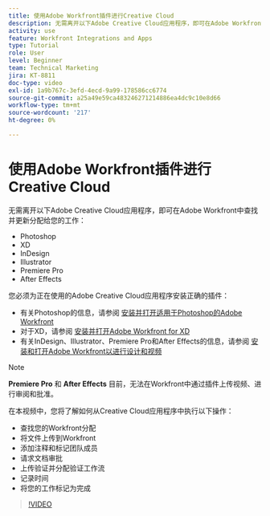 ```yaml
---
title: 使用Adobe Workfront插件进行Creative Cloud
description: 无需离开以下Adobe Creative Cloud应用程序，即可在Adobe Workfront中查找并更新分配给您的工作 — Photoshop、XD、InDesign、Illustrator、Premiere Pro和After Effects
activity: use
feature: Workfront Integrations and Apps
type: Tutorial
role: User
level: Beginner
team: Technical Marketing
jira: KT-8811
doc-type: video
exl-id: 1a9b767c-3efd-4ecd-9a99-178586cc6774
source-git-commit: a25a49e59ca483246271214886ea4dc9c10e8d66
workflow-type: tm+mt
source-wordcount: '217'
ht-degree: 0%

---
```


# 使用Adobe Workfront插件进行Creative Cloud

无需离开以下Adobe Creative Cloud应用程序，即可在Adobe Workfront中查找并更新分配给您的工作：

* Photoshop
* XD
* InDesign
* Illustrator
* Premiere Pro
* After Effects

您必须为正在使用的Adobe Creative Cloud应用程序安装正确的插件：

* 有关Photoshop的信息，请参阅 [安装并打开适用于Photoshop的Adobe Workfront](https://experienceleague.adobe.com/docs/workfront/using/adobe-workfront-integrations/workfront-for-creative-cloud/install-wf-cc/wf-cc-install-ps.html?)
* 对于XD，请参阅 [安装并打开Adobe Workfront for XD](https://experienceleague.adobe.com/docs/workfront/using/adobe-workfront-integrations/workfront-for-creative-cloud/install-wf-cc/wf-adobe-xd-install.html?)
* 有关InDesign、Illustrator、Premiere Pro和After Effects的信息，请参阅 [安装和打开Adobe Workfront以进行设计和视频](https://experienceleague.adobe.com/docs/workfront/using/adobe-workfront-integrations/workfront-for-creative-cloud/install-wf-cc/wf-install-cc.html?)

>[!NOTE]
>
>**Premiere Pro** 和 **After Effects** 目前，无法在Workfront中通过插件上传视频、进行审阅和批准。


在本视频中，您将了解如何从Creative Cloud应用程序中执行以下操作：

* 查找您的Workfront分配
* 将文件上传到Workfront
* 添加注释和标记团队成员
* 请求文档审批
* 上传验证并分配验证工作流
* 记录时间
* 将您的工作标记为完成

>[!VIDEO](https://video.tv.adobe.com/v/3415452/?quality=12&learn=on)
